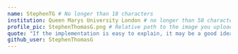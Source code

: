 ```yaml
---
name: StephenTG # No longer than 18 characters
institution: Queen Marys University London # no longer than 58 characters
profile_pic: StephenThomasG.png # Relative path to the image you uploaded
quote: "If the implementation is easy to explain, it may be a good idea" # No longer than 100 characters
github_user: StephenThomasG
---
```

